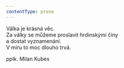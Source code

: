 ```yaml
---
contentType: prose
---
```


Válka je krásná věc.  
Za války se můžeme proslavit hrdinskými činy  
a dostat vyznamenání.  
V míru to moc dlouho trvá.

pplk. Milan Kubes
